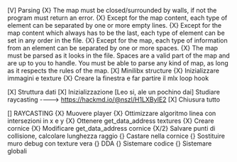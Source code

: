 [V]	Parsing
    {X} The map must be closed/surrounded by walls, if not the program must return
        an error.
    {X} Except for the map content, each type of element can be separated by one or
        more empty lines.
    {X} Except for the map content which always has to be the last, each type of
        element can be set in any order in the file.
    {X} Except for the map, each type of information from an element can be separated
        by one or more spaces.
    {X} The map must be parsed as it looks in the file. Spaces are a valid part of the
        map and are up to you to handle. You must be able to parse any kind of map,
        as long as it respects the rules of the map.
[X]	Minilibx structure
    {X} Inizializzare immagini e texture
    {X} Creare la finestra e far partire il mlx loop hook
    
[X]	Struttura dati
[X]	Inizializzazione
[Leo si, ale un pochino dai]	Studiare raycasting
    ----> https://hackmd.io/@nszl/H1LXByIE2
[X]	Chiusura tutto


[] RAYCASTING
	{X}	Muovere player
	{X}	Ottimizzare algoritmo linea con intersezioni in x e y
	{X}	Ottenere get_data_address textures
	{X}	Creare cornice
	{X}	Modificare get_data_address cornice
	{X/2}	Salvare punti di collisione, calcolare lunghezza raggio
	{}	Castare nella cornice
		{}	Sostituire muro debug con texture vera
		{}	DDA
		{}	Sistemare codice
		{}	Sistemare globali